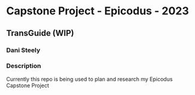 # Capstone Project - Epicodus - 2023
## TransGuide (WIP)
### Dani Steely

### Description
Currently this repo is being used to plan and research my Epicodus Capstone Project
